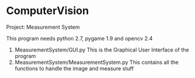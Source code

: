 # ComputerVision

Project: Measurement System 

This program needs python 2.7, pygame 1.9 and opencv 2.4

1) MeasurementSystem/GUI.py
	This is the Graphical User Interface of the program
2) MeasurementSystem/MeasurementSystem.py
	This contains all the functions to handle the image and measure stuff
